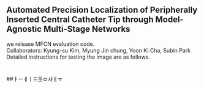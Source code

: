 ## Automated Precision Localization of Peripherally Inserted Central Catheter Tip through Model-Agnostic Multi-Stage Networks

we release MFCN evaluation code.    
Collaborators: Kyung-su Kim, Myung Jin chung, Yoon Ki Cha, Subin Park   
Detailed instructions for testing the image are as follows.   
#
##ㅑㅡㅔㅣ드둣ㅁ샤ㅐㅜ
